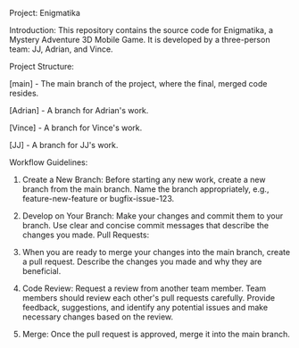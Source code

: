 Project: Enigmatika

Introduction: This repository contains the source code for Enigmatika, a Mystery Adventure 3D Mobile Game. It is developed by a three-person team: JJ, Adrian, and Vince.


Project Structure:

[main] - The main branch of the project, where the final, merged code resides.

[Adrian] - A branch for Adrian's work.

[Vince] - A branch for Vince's work.

[JJ] - A branch for JJ's work.


Workflow Guidelines:

1) Create a New Branch: Before starting any new work, create a new branch from the main branch.
Name the branch appropriately, e.g., feature-new-feature or bugfix-issue-123.

2) Develop on Your Branch: Make your changes and commit them to your branch. Use clear and concise commit messages that describe the changes you made.
Pull Requests:

3) When you are ready to merge your changes into the main branch, create a pull request. Describe the changes you made and why they are beneficial.

3) Code Review: Request a review from another team member. Team members should review each other's pull requests carefully. Provide feedback, suggestions, and identify any potential issues and make necessary changes based on the review.

4) Merge: Once the pull request is approved, merge it into the main branch.

